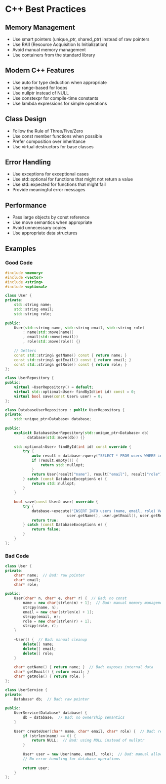 # C++ Best Practices

## Memory Management
- Use smart pointers (unique_ptr, shared_ptr) instead of raw pointers
- Use RAII (Resource Acquisition Is Initialization)
- Avoid manual memory management
- Use containers from the standard library

## Modern C++ Features
- Use auto for type deduction when appropriate
- Use range-based for loops
- Use nullptr instead of NULL
- Use constexpr for compile-time constants
- Use lambda expressions for simple operations

## Class Design
- Follow the Rule of Three/Five/Zero
- Use const member functions when possible
- Prefer composition over inheritance
- Use virtual destructors for base classes

## Error Handling
- Use exceptions for exceptional cases
- Use std::optional for functions that might not return a value
- Use std::expected for functions that might fail
- Provide meaningful error messages

## Performance
- Pass large objects by const reference
- Use move semantics when appropriate
- Avoid unnecessary copies
- Use appropriate data structures

## Examples

### Good Code
```cpp
#include <memory>
#include <vector>
#include <string>
#include <optional>

class User {
private:
    std::string name;
    std::string email;
    std::string role;
    
public:
    User(std::string name, std::string email, std::string role)
        : name(std::move(name))
        , email(std::move(email))
        , role(std::move(role)) {}
    
    // Getters
    const std::string& getName() const { return name; }
    const std::string& getEmail() const { return email; }
    const std::string& getRole() const { return role; }
};

class UserRepository {
public:
    virtual ~UserRepository() = default;
    virtual std::optional<User> findById(int id) const = 0;
    virtual bool save(const User& user) = 0;
};

class DatabaseUserRepository : public UserRepository {
private:
    std::unique_ptr<Database> database;
    
public:
    explicit DatabaseUserRepository(std::unique_ptr<Database> db)
        : database(std::move(db)) {}
    
    std::optional<User> findById(int id) const override {
        try {
            auto result = database->query("SELECT * FROM users WHERE id = ?", id);
            if (result.empty()) {
                return std::nullopt;
            }
            return User{result["name"], result["email"], result["role"]};
        } catch (const DatabaseException& e) {
            return std::nullopt;
        }
    }
    
    bool save(const User& user) override {
        try {
            database->execute("INSERT INTO users (name, email, role) VALUES (?, ?, ?)",
                            user.getName(), user.getEmail(), user.getRole());
            return true;
        } catch (const DatabaseException& e) {
            return false;
        }
    }
};
```

### Bad Code
```cpp
class User {
private:
    char* name;  // Bad: raw pointer
    char* email;
    char* role;
    
public:
    User(char* n, char* e, char* r) {  // Bad: no const
        name = new char[strlen(n) + 1];  // Bad: manual memory management
        strcpy(name, n);
        email = new char[strlen(e) + 1];
        strcpy(email, e);
        role = new char[strlen(r) + 1];
        strcpy(role, r);
    }
    
    ~User() {  // Bad: manual cleanup
        delete[] name;
        delete[] email;
        delete[] role;
    }
    
    char* getName() { return name; }  // Bad: exposes internal data
    char* getEmail() { return email; }
    char* getRole() { return role; }
};

class UserService {
private:
    Database* db;  // Bad: raw pointer
    
public:
    UserService(Database* database) {
        db = database;  // Bad: no ownership semantics
    }
    
    User* createUser(char* name, char* email, char* role) {  // Bad: returns raw pointer
        if (strlen(name) == 0) {
            return NULL;  // Bad: using NULL instead of nullptr
        }
        
        User* user = new User(name, email, role);  // Bad: manual allocation
        // No error handling for database operations
        
        return user;
    }
};
```

